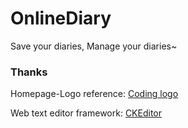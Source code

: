 # OnlineDiary
Save your diaries, Manage your diaries~

### Thanks

Homepage-Logo reference: [Coding logo](https://coding.net/)

Web text editor framework: [CKEditor](http://ckeditor.com)